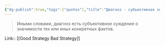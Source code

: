 ```yaml
---
{"dg-publish":true,"tags":["quotes"],"title":"Диагноз - субъективная значимость фактов","date":"2022-06-22T13:37:15+03:00","modified_at":"2022-07-24T19:00:08+03:00","permalink":"/quotes/202206221337/","dgHomeLink":false,"dgPassFrontmatter":true}
---
```



> Иными словами, диагноз есть субъективное суждение о значимости тех или иных конкретных фактов.

Link:: [[Good Strategy Bad Strategy]]
